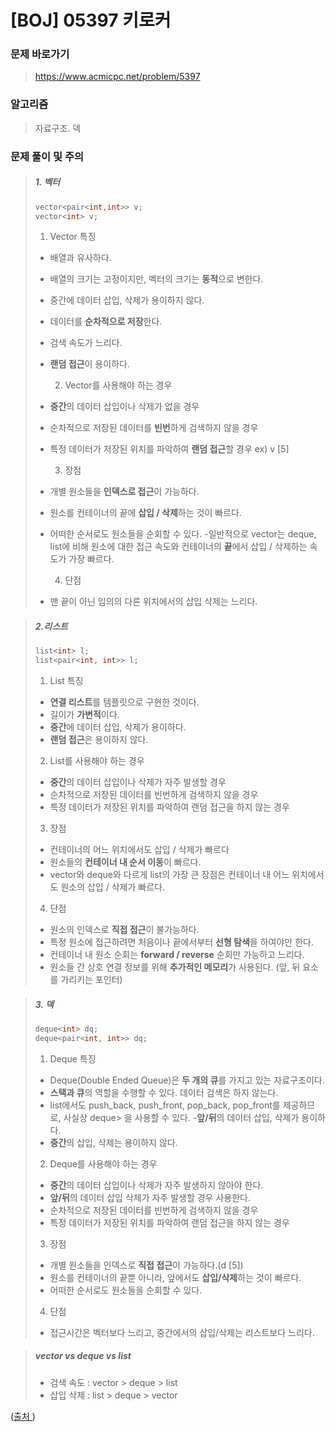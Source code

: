 # [BOJ] 05397 키로커

### 문제 바로가기

>  https://www.acmicpc.net/problem/5397

### 알고리즘

> 자료구조. 덱

### 문제 풀이 및 주의

> ##### 1. 벡터
>
> ```c++
> vector<pair<int,int>> v; 
> vector<int> v;
> ```
>
> 1) Vector 특징
>
> - 배열과 유사하다.
>
> - 배열의 크기는 고정이지만, 벡터의 크기는 **동적**으로 변한다.
>
> - 중간에 데이터 삽입, 삭제가 용이하지 않다.
>
> - 데이터를 **순차적으로 저장**한다.
>
> - 검색 속도가 느리다.
>
> - **랜덤 접근**이 용이하다.
>
>   2) Vector를 사용해야 하는 경우
>
> - **중간**의 데이터 삽입이나 삭제가 없을 경우
>
> - 순차적으로 저장된 데이터를 **빈번**하게 검색하지 않을 경우
>
> - 특정 데이터가 저장된 위치를 파악하여 **랜덤 접근**할 경우 ex) v [5]
>
>   3) 장점
>
> - 개별 원소들을 **인덱스로 접근**이 가능하다.
>
> - 원소를 컨테이너의 끝에 **삽입 / 삭제**하는 것이 빠르다.
>
> - 어떠한 순서로도 원소들을 순회할 수 있다.
> -일반적으로 vector는 deque, list에 비해 원소에 대한 접근 속도와 컨테이너의 **끝**에서 삽입 / 삭제하는 속도가 가장 빠르다.
>
>   4) 단점
>
> - 맨 끝이 아닌 임의의 다른 위치에서의 삽입 삭제는 느리다.



> ##### 2.리스트 
>
> ```c++
> list<int> l;
> list<pair<int, int>> l;
> ```
> 
>   1) List 특징
> 
>  - **연결 리스트**를 템플릿으로 구현한 것이다.
>  - 길이가 **가변적**이다.
>  - **중간**에 데이터 삽입, 삭제가 용이하다.
>  - **랜덤 접근**은 용이하지 않다.
>  
>  2) List를 사용해야 하는 경우
>  
>  - **중간**의 데이터 삽입이나 삭제가 자주 발생할 경우
>  - 순차적으로 저장된 데이터를 빈번하게 검색하지 않을 경우
>  - 특정 데이터가 저장된 위치를 파악하여 랜덤 접근을 하지 않는 경우
>  
>  3) 장점
>  
>  - 컨테이너의 어느 위치에서도 삽입 / 삭제가 빠르다
>  - 원소들의 **컨테이너 내 순서 이동**이 빠르다.
>  - vector와 deque와 다르게 list의 가장 큰 장점은 컨테이너 내 어느 위치에서도 원소의 삽입 / 삭제가 빠르다.
>  
>  4) 단점
>  
>  - 원소의 인덱스로 **직접 접근**이 불가능하다.
>  - 특정 원소에 접근하려면 처음이나 끝에서부터 **선형 탐색**을 하여야만 한다.
>  - 컨테이너 내 원소 순회는 **forward / reverse** 순회만 가능하고 느리다.
>  - 원소들 간 상호 연결 정보를 위해 **추가적인 메모리**가 사용된다. (앞, 뒤 요소를 가리키는 포인터)



>  ##### 3. 덱 
>
>  ```c++
>  deque<int> dq;
>  deque<pair<int, int>> dq;
>  ```
>
>  1) Deque 특징
>
>  - Deque(Double Ended Queue)은 **두 개의 큐**를 가지고 있는 자료구조이다.
>  - **스택과 큐**의 역할을 수행할 수 있다. 데이터 검색은 하지 않는다.
>  - list에서도 push_back, push_front, pop_back, pop_front를 제공하므로, 사실상 deque>  을 사용할 수 있다. -**앞/뒤**의 데이터 삽입, 삭제가 용이하다.
>  - **중간**의 삽입, 삭제는 용이하지 않다.
>
>  2) Deque를 사용해야 하는 경우
>
>  - **중간**의 데이터 삽입이나 삭제가 자주 발생하지 않아야 한다.
>  - **앞/뒤**의 데이터 삽입 삭제가 자주 발생할 경우 사용한다.
>  - 순차적으로 저장된 데이터를 빈번하게 검색하지 않을 경우
>  - 특정 데이터가 저장된 위치를 파악하여 랜덤 접근을 하지 않는 경우
>
>  3) 장점
>
>  - 개별 원소들을 인덱스로 **직접 접근**이 가능하다.(d [5])
>  - 원소를 컨테이너의 끝뿐 아니라, 앞에서도 **삽입/삭제**하는 것이 빠르다.
>  - 어떠한 순서로도 원소들을 순회할 수 있다.
>
>  4) 단점
>
>  - 접근시간은 벡터보다 느리고, 중간에서의 삽입/삭제는 리스트보다 느리다.



>  ##### vector vs deque vs list
>  
>  - 검색 속도 : vector > deque > list
>  - 삽입 삭제 : list > deque > vector



([출처 ](https://tdm1223.github.io/cpp/CppVectorListDeque/#%EB%B2%A1%ED%84%B0-))

